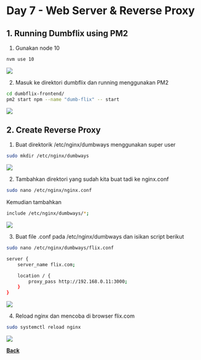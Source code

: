 # Day 7 - Web Server & Reverse Proxy

## 1. Running Dumbflix using PM2

1. Gunakan node 10
```bash
nvm use 10
``` 
<img src="images/image001.png">

2. Masuk ke direktori dumbflix dan running menggunakan PM2
```bash
cd dumbflix-frontend/
pm2 start npm --name "dumb-flix" -- start
``` 
<img src="images/image002.png">

## 2. Create Reverse Proxy

1. Buat direktorik /etc/nginx/dumbways menggunakan super user
```bash
sudo mkdir /etc/nginx/dumbways
``` 
<img src="images/image003.png">

2. Tambahkan direktori yang sudah kita buat tadi ke nginx.conf
```bash
sudo nano /etc/nginx/nginx.conf
``` 

Kemudian tambahkan
```bash
include /etc/nginx/dumbways/*;
``` 
<img src="images/image004.png">

3. Buat file .conf pada /etc/nginx/dumbways dan isikan script berikut
```bash
sudo nano /etc/nginx/dumbways/flix.conf
``` 

```bash
server {
    server_name flix.com;

    location / {
        proxy_pass http://192.168.0.11:3000;
    }
}
``` 
<img src="images/image005.png">

4. Reload nginx dan mencoba di browser flix.com
```bash
sudo systemctl reload nginx
``` 
<img src="images/image006.png">

[**Back**](../../README.md)
